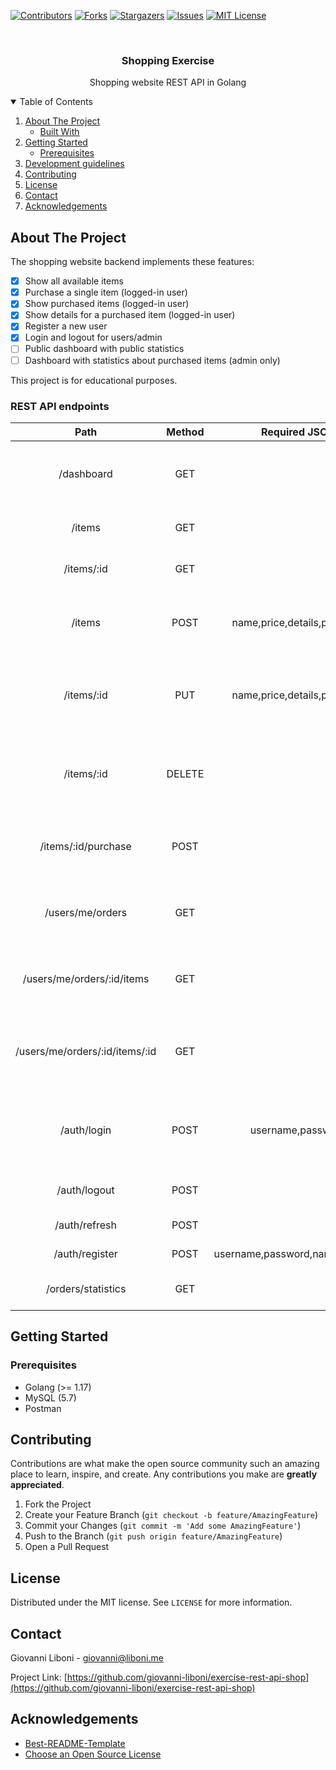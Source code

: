 <!-- PROJECT SHIELDS -->
<!--
*** I'm using markdown "reference style" links for readability.
*** Reference links are enclosed in brackets [ ] instead of parentheses ( ).
*** See the bottom of this document for the declaration of the reference variables
*** for contributors-url, forks-url, etc. This is an optional, concise syntax you may use.
*** https://www.markdownguide.org/basic-syntax/#reference-style-links
-->
[![Contributors][contributors-shield]][contributors-url]
[![Forks][forks-shield]][forks-url]
[![Stargazers][stars-shield]][stars-url]
[![Issues][issues-shield]][issues-url]
[![MIT License][license-shield]][license-url]

<!-- PROJECT LOGO -->
<br />
<p align="center">
  <h3 align="center">Shopping Exercise</h3>
  <p align="center">
    Shopping website REST API in Golang
  </p>
</p>



<!-- TABLE OF CONTENTS -->
<details open="open">
  <summary>Table of Contents</summary>
  <ol>
    <li>
      <a href="#about-the-project">About The Project</a>
      <ul>
        <li><a href="#built-with">Built With</a></li>
      </ul>
    </li>
    <li>
      <a href="#getting-started">Getting Started</a>
      <ul>
        <li><a href="#prerequisites">Prerequisites</a></li>
      </ul>
    </li>
    <li><a href="#development-guidelines">Development guidelines</a></li>
    <li><a href="#contributing">Contributing</a></li>
    <li><a href="#license">License</a></li>
    <li><a href="#contact">Contact</a></li>
    <li><a href="#acknowledgements">Acknowledgements</a></li>
  </ol>
</details>

<!-- ABOUT THE PROJECT -->
## About The Project

The shopping website backend implements these features:

- [X] Show all available items
- [X] Purchase a single item (logged-in user)
- [X] Show purchased items (logged-in user)
- [X] Show details for a purchased item (logged-in user)
- [X] Register a new user
- [X] Login and logout for users/admin
- [ ] Public dashboard with public statistics
- [ ] Dashboard with statistics about purchased items (admin only)

This project is for educational purposes.

### REST API endpoints

|              Path              | Method |          Required JSON         |             Header            |                       Description                      |
|:------------------------------:|:------:|:------------------------------:|:-----------------------------:|:------------------------------------------------------:|
| /dashboard                     |   GET  |                                |                               | Overall statistics for the landing page                |
| /items                         |   GET  |                                |                               | Show all available items                               |
| /items/:id                     |   GET  |                                |                               | Show the details for an item                           |
| /items                         |  POST  | name,price,details,producer    | Authorization: Bearer <token> | Add an item to the shop store (admin only)             |
| /items/:id                     |   PUT  | name,price,details,producer    | Authorization: Bearer <token> | Update the details for the specified item (admin only) |
| /items/:id                     | DELETE |                                | Authorization: Bearer <token> | Delete an item from the shop store (admin only)        |
| /items/:id/purchase            | POST   |                                | Authorization: Bearer <token> | Purchase the item for the logged-in user               |
| /users/me/orders               | GET    |                                | Authorization: Bearer <token> | Show all the orders for the logged-in user             |
| /users/me/orders/:id/items     | GET    |                                | Authorization: Bearer <token> | Show the details for the specified order               |
| /users/me/orders/:id/items/:id | GET    |                                | Authorization: Bearer <token> | Show the details for the specifed item in the order    |
| /auth/login                    |  POST  |        username,password       |                               | The username and password you want to login with       |
| /auth/logout                   |  POST  |                                |                               | Logout the current user                                |
| /auth/refresh                  |  POST  |                                |                               | Refresh the JWT token                                  |
| /auth/register                 |  POST  | username,password,name,surname | Authorization: Bearer <token> | Register a new user                                    |
| /orders/statistics             | GET    |                                | Authorization: Bearer <token> | Admin-only dashboard                                   |

<!-- GETTING STARTED -->
## Getting Started

### Prerequisites

- Golang (>= 1.17)
- MySQL (5.7)
- Postman

<!-- CONTRIBUTING -->
## Contributing

Contributions are what make the open source community such an amazing place to learn, inspire, and create. Any contributions you make are **greatly appreciated**.

1. Fork the Project
2. Create your Feature Branch (`git checkout -b feature/AmazingFeature`)
3. Commit your Changes (`git commit -m 'Add some AmazingFeature'`)
4. Push to the Branch (`git push origin feature/AmazingFeature`)
5. Open a Pull Request

<!-- LICENSE -->
## License

Distributed under the MIT license. See `LICENSE` for more information.

<!-- CONTACT -->
## Contact

Giovanni Liboni - giovanni@liboni.me

Project Link: [https://github.com/giovanni-liboni/exercise-rest-api-shop](https://github.com/giovanni-liboni/exercise-rest-api-shop)

<!-- ACKNOWLEDGEMENTS -->
## Acknowledgements
* [Best-README-Template](https://github.com/othneildrew/Best-README-Template/blob/master/README.md)
* [Choose an Open Source License](https://choosealicense.com)

<!-- MARKDOWN LINKS & IMAGES -->
<!-- https://www.markdownguide.org/basic-syntax/#reference-style-links -->
[contributors-shield]: https://img.shields.io/github/contributors/giovanni-liboni/exercise-rest-api-shop.svg?style=for-the-badge
[contributors-url]: https://github.com/giovanni-liboni/exercise-rest-api-shop/graphs/contributors
[forks-shield]: https://img.shields.io/github/forks/giovanni-liboni/exercise-rest-api-shop.svg?style=for-the-badge
[forks-url]: https://github.com/giovanni-liboni/exercise-rest-api-shop/network/members
[stars-shield]: https://img.shields.io/github/stars/giovanni-liboni/exercise-rest-api-shop.svg?style=for-the-badge
[stars-url]: https://github.com/giovanni-liboni/exercise-rest-api-shop/stargazers
[issues-shield]: https://img.shields.io/github/issues/giovanni-liboni/exercise-rest-api-shop.svg?style=for-the-badge
[issues-url]: https://github.com/giovanni-liboni/exercise-rest-api-shop/issues
[license-shield]: https://img.shields.io/github/license/giovanni-liboni/exercise-rest-api-shop.svg?style=for-the-badge
[license-url]: https://github.com/giovanni-liboni/exercise-rest-api-shop/blob/master/LICENSE